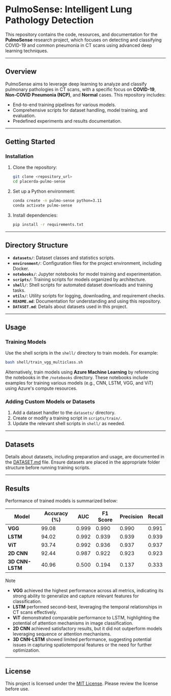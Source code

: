 # PulmoSense: Intelligent Lung Pathology Detection

This repository contains the code, resources, and documentation for the **PulmoSense** research project, which focuses on detecting and classifying COVID-19 and common pneumonia in CT scans using advanced deep learning techniques.

---

## Overview

PulmoSense aims to leverage deep learning to analyze and classify pulmonary pathologies in CT scans, with a specific focus on **COVID-19**, **Non-COVID Pneumonia (NCP)**, and **Normal** cases. This repository includes:

- End-to-end training pipelines for various models.
- Comprehensive scripts for dataset handling, model training, and evaluation.
- Predefined experiments and results documentation.

---

## Getting Started

### Installation

1. Clone the repository:
   ```bash
   git clone <repository_url>
   cd placerda-pulmo-sense
   ```

2. Set up a Python environment:
   ```bash
   conda create -n pulmo-sense python=3.11
   conda activate pulmo-sense
   ```

3. Install dependencies:
   ```bash
   pip install -r requirements.txt
   ```

---

## Directory Structure

- **`datasets/`**: Dataset classes and statistics scripts.
- **`environment/`**: Configuration files for the project environment, including Docker.
- **`notebooks/`**: Jupyter notebooks for model training and experimentation.
- **`scripts/`**: Training scripts for models organized by architecture.
- **`shell/`**: Shell scripts for automated dataset downloads and training tasks.
- **`utils/`**: Utility scripts for logging, downloading, and requirement checks.
- **`README.md`**: Documentation for understanding and using this repository.
- **`DATASET.md`**: Details about datasets used in this project.

---

## Usage

### Training Models

Use the shell scripts in the `shell/` directory to train models. For example:

```bash
bash shell/train_vgg_multiclass.sh
```

Alternatively, train models using **Azure Machine Learning** by referencing the notebooks in the `/notebooks` directory. These notebooks include examples for training various models (e.g., CNN, LSTM, VGG, and ViT) using Azure's compute resources.

### Adding Custom Models or Datasets

1. Add a dataset handler to the `datasets/` directory.
2. Create or modify a training script in `scripts/train/`.
3. Update the relevant shell scripts in `shell/` as needed.

---

## Datasets

Details about datasets, including preparation and usage, are documented in the [DATASET.md](DATASET.md) file. Ensure datasets are placed in the appropriate folder structure before running training scripts.

---

## Results

Performance of trained models is summarized below:

| Model                  | Accuracy (%) | AUC    | F1 Score | Precision | Recall   |
|------------------------|--------------|--------|----------|-----------|----------|
| **VGG**               | 99.08        | 0.999  | 0.990    | 0.990     | 0.991    |
| **LSTM**              | 94.02        | 0.992  | 0.939    | 0.939     | 0.939    |
| **ViT**               | 93.74        | 0.992  | 0.936    | 0.937     | 0.937    |
| **2D CNN**            | 92.44        | 0.987  | 0.922    | 0.923     | 0.923    |
| **3D CNN-LSTM**       | 40.96        | 0.500  | 0.194    | 0.137     | 0.333    |

> [!Note]
> - **VGG** achieved the highest performance across all metrics, indicating its strong ability to generalize and capture relevant features for classification.
> - **LSTM** performed second-best, leveraging the temporal relationships in CT scans effectively.
> - **ViT** demonstrated comparable performance to LSTM, highlighting the potential of attention mechanisms in image classification.
> - **2D CNN** achieved satisfactory results, but it did not outperform models leveraging sequence or attention mechanisms.
> - **3D CNN-LSTM** showed limited performance, suggesting potential issues in capturing spatiotemporal features or the need for further optimization.

---

## License

This project is licensed under the [MIT License](https://opensource.org/licenses/MIT). Please review the license before use.
